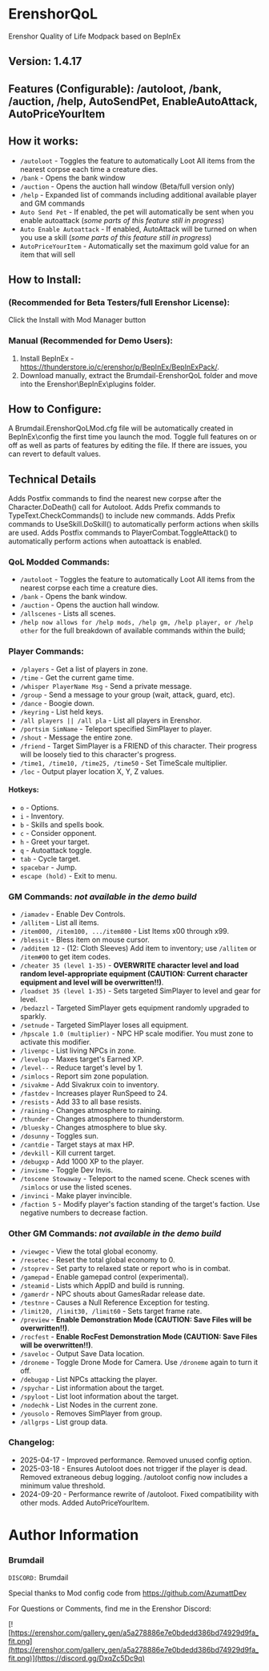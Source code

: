# ErenshorQoL
Erenshor Quality of Life Modpack based on BepInEx

## Version: 1.4.17

## Features (Configurable): /autoloot, /bank, /auction, /help, AutoSendPet, EnableAutoAttack, AutoPriceYourItem

## How it works:

- `/autoloot` - Toggles the feature to automatically Loot All items from the nearest corpse each time a creature dies.
- `/bank` - Opens the bank window
- `/auction` - Opens the auction hall window (Beta/full version only)
- `/help` - Expanded list of commands including additional available player and GM commands
- `Auto Send Pet` - If enabled, the pet will automatically be sent when you enable autoattack (*some parts of this feature still in progress*)
- `Auto Enable Autoattack` - If enabled, AutoAttack will be turned on when you use a skill (*some parts of this feature still in progress*)
- `AutoPriceYourItem` - Automatically set the maximum gold value for an item that will sell

## How to Install: 

### (Recommended for Beta Testers/full Erenshor License):
Click the Install with Mod Manager button

### Manual (Recommended for Demo Users):

1. Install BepInEx - https://thunderstore.io/c/erenshor/p/BepInEx/BepInExPack/.
2. Download manually, extract the Brumdail-ErenshorQoL folder and move into the Erenshor\BepInEx\plugins folder.

## How to Configure:
A Brumdail.ErenshorQoLMod.cfg file will be automatically created in BepInEx\config the first time you launch the mod.
Toggle full features on or off as well as parts of features by editing the file.
If there are issues, you can revert to default values.

## Technical Details
Adds Postfix commands to find the nearest new corpse after the Character.DoDeath() call for Autoloot.
Adds Prefix commands to TypeText.CheckCommands() to include new commands.
Adds Prefix commands to UseSkill.DoSkill() to automatically perform actions when skills are used.
Adds Postfix commands to PlayerCombat.ToggleAttack() to automatically perform actions when autoattack is enabled.

### QoL Modded Commands:
- `/autoloot` - Toggles the feature to automatically Loot All items from the nearest corpse each time a creature dies.
- `/bank` - Opens the bank window.
- `/auction` - Opens the auction hall window.
- `/allscenes` - Lists all scenes.
- `/help now allows for /help mods, /help gm, /help player, or /help other` for the full breakdown of available commands within the build;

### Player Commands:
- `/players` - Get a list of players in zone.
- `/time` - Get the current game time.
- `/whisper PlayerName Msg` - Send a private message.
- `/group` - Send a message to your group (wait, attack, guard, etc).
- `/dance` - Boogie down.
- `/keyring` - List held keys.
- `/all players || /all pla` - List all players in Erenshor.
- `/portsim SimName` - Teleport specified SimPlayer to player.
- `/shout` - Message the entire zone.
- `/friend` - Target SimPlayer is a FRIEND of this character. Their progress will be loosely tied to this character's progress.
- `/time1, /time10, /time25, /time50` - Set TimeScale multiplier.
- `/loc` - Output player location X, Y, Z values.

#### Hotkeys:
- `o` - Options.
- `i` - Inventory.
- `b` - Skills and spells book.
- `c` - Consider opponent.
- `h` - Greet your target.
- `q` - Autoattack toggle.
- `tab` - Cycle target.
- `spacebar` - Jump.
- `escape (hold)` - Exit to menu.

### GM Commands: *not available in the demo build*
- `/iamadev` - Enable Dev Controls.
- `/allitem` - List all items.
- `/item000, /item100, .../item800` - List Items x00 through x99.
- `/blessit` - Bless item on mouse cursor.
- `/additem 12` - (12: Cloth Sleeves) Add item to inventory; use `/allitem` or `/item#00` to get item codes.
- `/cheater 35 (level 1-35)` - **OVERWRITE character level and load random level-appropriate equipment (CAUTION: Current character equipment and level will be overwritten!!)**.
- `/loadset 35 (level 1-35)` - Sets targeted SimPlayer to level and gear for level.
- `/bedazzl` - Targeted SimPlayer gets equipment randomly upgraded to sparkly.
- `/setnude` - Targeted SimPlayer loses all equipment.
- `/hpscale 1.0 (multiplier)` - NPC HP scale modifier. You must zone to activate this modifier.
- `/livenpc` - List living NPCs in zone.
- `/levelup` - Maxes target's Earned XP.
- `/level--` - Reduce target's level by 1.
- `/simlocs` - Report sim zone population.
- `/sivakme` - Add Sivakrux coin to inventory.
- `/fastdev` - Increases player RunSpeed to 24.
- `/resists` - Add 33 to all base resists.
- `/raining` - Changes atmosphere to raining.
- `/thunder` - Changes atmosphere to thunderstorm.
- `/bluesky` - Changes atmosphere to blue sky.
- `/dosunny` - Toggles sun.
- `/cantdie` - Target stays at max HP.
- `/devkill` - Kill current target.
- `/debugxp` - Add 1000 XP to the player.
- `/invisme` - Toggle Dev Invis.
- `/toscene Stowaway` - Teleport to the named scene. Check scenes with `/simlocs` or use the listed scenes.
- `/invinci` - Make player invincible.
- `/faction 5` - Modify player's faction standing of the target's faction. Use negative numbers to decrease faction.

### Other GM Commands: *not available in the demo build*
- `/viewgec` - View the total global economy.
- `/resetec` - Reset the total global economy to 0.
- `/stoprev` - Set party to relaxed state or report who is in combat.
- `/gamepad` - Enable gamepad control (experimental).
- `/steamid` - Lists which AppID and build is running.
- `/gamerdr` - NPC shouts about GamesRadar release date.
- `/testnre` - Causes a Null Reference Exception for testing.
- `/limit20, /limit30, /limit60` - Sets target frame rate.
- `/preview` - **Enable Demonstration Mode (CAUTION: Save Files will be overwritten!!)**.
- `/rocfest` - **Enable RocFest Demonstration Mode (CAUTION: Save Files will be overwritten!!)**.
- `/saveloc` - Output Save Data location.
- `/droneme` - Toggle Drone Mode for Camera. Use `/droneme` again to turn it off.
- `/debugap` - List NPCs attacking the player.
- `/spychar` - List information about the target.
- `/spyloot` - List loot information about the target.
- `/nodechk` - List Nodes in the current zone.
- `/yousolo` - Removes SimPlayer from group.
- `/allgrps` - List group data.

### Changelog:
- 2025-04-17 - Improved performance. Removed unused config option.
- 2025-03-18 - Ensures Autoloot does not trigger if the player is dead. Removed extraneous debug logging. /autoloot config now includes a minimum value threshold.
- 2024-09-20 - Performance rewrite of /autoloot. Fixed compatibility with other mods. Added AutoPriceYourItem.

# Author Information

### Brumdail

`DISCORD:` Brumdail

Special thanks to Mod config code from https://github.com/AzumattDev

For Questions or Comments, find me in the Erenshor Discord:

[![https://erenshor.com/gallery_gen/a5a278886e7e0bdedd386bd74929d9fa_fit.png](https://erenshor.com/gallery_gen/a5a278886e7e0bdedd386bd74929d9fa_fit.png)](https://discord.gg/DxqZc5Dc9q)
<a href="https://discord.gg/DxqZc5Dc9q">